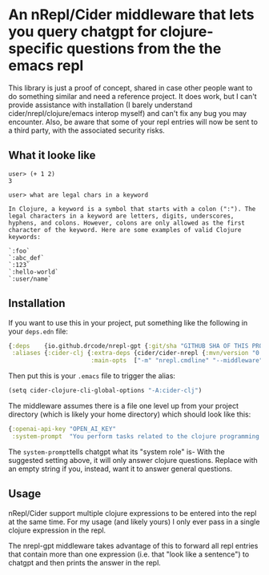 # An nRepl/Cider middleware that lets you query chatgpt for clojure-specific questions from the the emacs repl

This library is just a proof of concept, shared in case other people want to do something similar and need a reference project. It does work, but I can't provide assistance with installation (I barely understand cider/nrepl/clojure/emacs interop myself) and can't fix any bug you may encounter. Also, be aware that some of your repl entries will now be sent to a third party, with the associated security risks.

## What it looke like

```
user> (+ 1 2)
3

user> what are legal chars in a keyword

In Clojure, a keyword is a symbol that starts with a colon (":"). The legal characters in a keyword are letters, digits, underscores, hyphens, and colons. However, colons are only allowed as the first character of the keyword. Here are some examples of valid Clojure keywords:

`:foo`
`:abc_def`
`:123`
`:hello-world`
`:user/name`
```

## Installation

If you want to use this in your project, put something like the following in your `deps.edn` file:

```clojure
{:deps    {io.github.drcode/nrepl-gpt {:git/sha "GITHUB SHA OF THIS PROJECT"}}
 :aliases {:cider-clj {:extra-deps {cider/cider-nrepl {:mvn/version "0.27.2"}}
                       :main-opts  ["-m" "nrepl.cmdline" "--middleware" "[cider.nrepl/cider-middleware,,nrepl-gpt.nrepl-gpt/wrap-nrepl-gpt]"]}}}
```

Then put this is your `.emacs` file to trigger the alias:

```clojure
(setq cider-clojure-cli-global-options "-A:cider-clj")
```

The middleware assumes there is a file one level up from your project directory (which is likely your home directory) which should look like this:

```clojure
{:openai-api-key "OPEN_AI_KEY"
 :system-prompt  "You perform tasks related to the clojure programming language"}
```

The `system-prompt`tells chatgpt what its "system role" is- With the suggested setting above, it will only answer clojure questions. Replace with an empty string if you, instead, want it to answer general questions.

## Usage

nRepl/Cider support multiple clojure expressions to be entered into the repl at the same time. For my usage (and likely yours) I only ever pass in a single clojure expression in the repl.

The nrepl-gpt middleware takes advantage of this to forward all repl entries that contain more than one expression (i.e. that "look like a sentence") to chatgpt and then prints the answer in the repl.